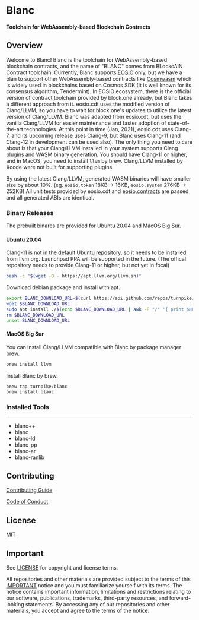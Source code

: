 # Blanc

**Toolchain for WebAssembly-based Blockchain Contracts**

## Overview

Welcome to Blanc!  Blanc is the toolchain for WebAssembly-based blockchain contracts, and the name of "BLANC" comes from BLockcAiN Contract toolchain.  Currently, Blanc supports [EOSIO](https://github.com/EOSIO) only, but we have a plan to support other WebAssembly-based contracts like [Cosmwasm](https://github.com/CosmWasm) which is widely used in blockchains based on Cosmos SDK (It is well known for its consensus algorithm, Tendermint).  In EOSIO ecosystem, there is the official version of contract toolchain provided by block.one already, but Blanc takes a different approach from it.  eosio.cdt uses the modified version of Clang/LLVM, so you have to wait for block.one's updates to utilize the latest version of Clang/LLVM.  Blanc was adapted from eosio.cdt, but uses the vanilla Clang/LLVM for easier maintenance and faster adoption of state-of-the-art technologies.  At this point in time (Jan, 2021), eosio.cdt uses Clang-7, and its upcoming release uses Clang-9, but Blanc uses Clang-11 (and Clang-12 in development can be used also).  The only thing you need to care about is that your Clang/LLVM installed in your system supports Clang plugins and WASM binary generation.  You should have Clang-11 or higher, and in MacOS, you need to install `llvm` by brew.  Clang/LLVM installed by Xcode were not built for supporting plugins.

By using the latest Clang/LLVM, generated WASM binaries will have smaller size by about 10%. (eg. `eosio.token` 18KB &rightarrow; 16KB, `eosio.system` 276KB &rightarrow; 252KB)  All unit tests provided by eosio.cdt and [eosio.contracts](https://github.com/EOSIO/eosio.contracts) are passed and all generated ABIs are identical.


### Binary Releases

The prebuilt binares are provided for Ubuntu 20.04 and MacOS Big Sur.

#### Ubuntu 20.04

Clang-11 is not in the default Ubuntu repository, so it needs to be installed from llvm.org.  Launchpad PPA will be supported in the future. (The offical repository needs to provide Clang-11 or higher, but not yet in focal)

```sh
bash -c "$(wget -O - https://apt.llvm.org/llvm.sh)"
```

Download debian package and install with apt.

```sh
export BLANC_DOWNLOAD_URL=$(curl https://api.github.com/repos/turnpike/blanc/releases/latest | awk '/browser_download_url.*deb/{ print $2 }' | tr -d '"')
wget $BLANC_DOWNLOAD_URL
sudo apt install ./$(echo $BLANC_DOWNLOAD_URL | awk -F "/" '{ print $NF }')
rm $BLANC_DOWNLOAD_URL
unset BLANC_DOWNLOAD_URL
```

#### MacOS Big Sur

You can install Clang/LLVM compatible with Blanc by package manager [brew](https://brew.sh/).

```sh
brew install llvm
```

Install Blanc by brew.

```sh
brew tap turnpike/blanc
brew install blanc
```

### Installed Tools
---
* blanc++
* blanc
* blanc-ld
* blanc-pp
* blanc-ar
* blanc-ranlib

## Contributing

[Contributing Guide](./CONTRIBUTING.md)

[Code of Conduct](./CONTRIBUTING.md#conduct)

## License

[MIT](./LICENSE)

## Important

See [LICENSE](./LICENSE) for copyright and license terms.

All repositories and other materials are provided subject to the terms of this [IMPORTANT](./IMPORTANT.md) notice and you must familiarize yourself with its terms.  The notice contains important information, limitations and restrictions relating to our software, publications, trademarks, third-party resources, and forward-looking statements.  By accessing any of our repositories and other materials, you accept and agree to the terms of the notice.
